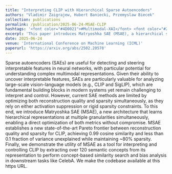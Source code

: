 ```yaml
---
title: "Interpreting CLIP with Hierarchical Sparse Autoencoders"
authors: "Vladimir Zaigrajew, Hubert Baniecki, Przemyslaw Biecek"
collection: publications
permalink: /publication/2025-06-24-MSAE-CLIP
hashtags: '<font color="#4D0021">#Multimodal-XAI</font> <font color="#203354">#SAE</font>'
excerpt: 'This paper introduces Matryoshka SAE (MSAE), a hierarchical sparse autoencoder that optimizes both reconstruction quality and sparsity for interpreting large-scale vision-language models like CLIP. MSAE achieves a new state-of-the-art trade-off, enabling extraction of over 120 semantic concepts for tasks such as concept-based search and bias analysis, thus enhancing interpretability and control in multimodal systems.'
date: 2025-06-24
venue: 'International Conference on Machine Learning (ICML)'
paperurl: 'https://arxiv.org/abs/2502.20578'
---
```


Sparse autoencoders (SAEs) are useful for detecting and steering interpretable features in neural networks, with particular potential for understanding complex multimodal representations. Given their ability to uncover interpretable features, SAEs are particularly valuable for analyzing large-scale vision-language models (e.g., CLIP and SigLIP), which are fundamental building blocks in modern systems yet remain challenging to interpret and control. However, current SAE methods are limited by optimizing both reconstruction quality and sparsity simultaneously, as they rely on either activation suppression or rigid sparsity constraints. To this end, we introduce Matryoshka SAE (MSAE), a new architecture that learns hierarchical representations at multiple granularities simultaneously, enabling a direct optimization of both metrics without compromise. MSAE establishes a new state-of-the-art Pareto frontier between reconstruction quality and sparsity for CLIP, achieving 0.99 cosine similarity and less than 0.1 fraction of variance unexplained while maintaining ~80% sparsity. Finally, we demonstrate the utility of MSAE as a tool for interpreting and controlling CLIP by extracting over 120 semantic concepts from its representation to perform concept-based similarity search and bias analysis in downstream tasks like CelebA. We make the codebase available at this https URL.


